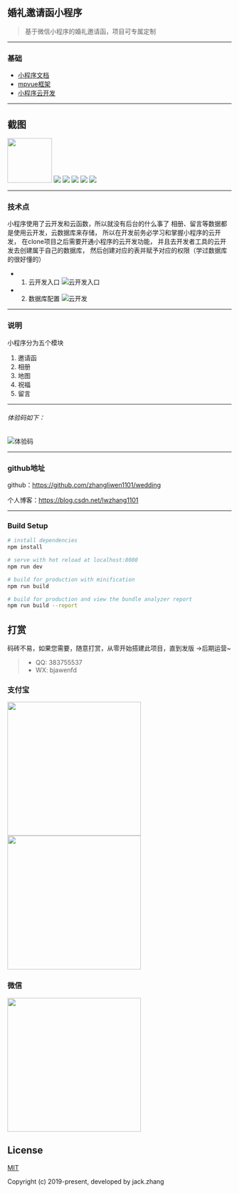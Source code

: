 

## 婚礼邀请函小程序
> 基于微信小程序的婚礼邀请函，项目可专属定制
---
### 基础
*  [小程序文档](https://developers.weixin.qq.com/miniprogram/dev)
*  [mpvue框架](http://mpvue.com)
*  [小程序云开发](https://developers.weixin.qq.com/miniprogram/dev/wxcloud/basis/getting-started.html)
---
## 截图
<div >
    <img src='https://raw.githubusercontent.com/zhangliwen1101/Images/master/img/marry/01.jpg' style='max-width:100px!important;width:100px!important;'>
    <img src='https://raw.githubusercontent.com/zhangliwen1101/Images/master/img/marry/03.jpg' style='style='max-width:100px!important;width:100px!important;'>
    <img src='https://raw.githubusercontent.com/zhangliwen1101/Images/master/img/marry/04.jpg' style='style='max-width:100px!important;width:100px!important;'>
    <img src='https://raw.githubusercontent.com/zhangliwen1101/Images/master/img/marry/05.jpg' style='style='max-width:100px!important;width:100px!important;'>
    <img src='https://raw.githubusercontent.com/zhangliwen1101/Images/master/img/marry/06.jpg' style='style='max-width:100px!important;width:100px!important;'>
  <img src='https://raw.githubusercontent.com/zhangliwen1101/Images/master/img/marry/07.jpg' style='style='max-width:100px!important;width:100px!important;'>
</div>

---

### 技术点

小程序使用了云开发和云函数，所以就没有后台的什么事了
相册、留言等数据都是使用云开发，云数据库来存储，
所以在开发前务必学习和掌握小程序的云开发，
在clone项目之后需要开通小程序的云开发功能，
并且去开发者工具的云开发去创建属于自己的数据库，
然后创建对应的表并赋予对应的权限（学过数据库的很好懂的）

* 1. 云开发入口
![云开发入口](https://666f-forguo-0979a1-1251886253.tcb.qcloud.la/static/imgs/enter.png)

* 2. 数据库配置
![云开发](https://666f-forguo-0979a1-1251886253.tcb.qcloud.la/static/imgs/cloud.png)

---

### 说明
小程序分为五个模块
1. 邀请函
2. 相册
3. 地图
4. 祝福
5. 留言

---
###### 体验码如下：

![体验码](https://raw.githubusercontent.com/zhangliwen1101/Images/master/img/marry/marry.jpg)

---
###  github地址

github：https://github.com/zhangliwen1101/wedding

个人博客：https://blog.csdn.net/lwzhang1101

---

### Build Setup

```bash
# install dependencies
npm install

# serve with hot reload at localhost:8080
npm run dev

# build for production with minification
npm run build

# build for production and view the bundle analyzer report
npm run build --report
```
## 打赏
码砖不易，如果您需要，随意打赏，从零开始搭建此项目，直到发版 ->后期运营~
> * QQ: 383755537
> * WX: bjawenfd

### 支付宝

<img src="https://raw.githubusercontent.com/zhangliwen1101/Images/master/img/zhifubaoshou.png" width="300" /> <img src="https://raw.githubusercontent.com/zhangliwen1101/Images/master/img/zhifubaohong.png" width="300" />

### 微信

<img src="https://raw.githubusercontent.com/zhangliwen1101/Images/master/img/weixinshou.png" width="300" />

## License

[MIT](http://opensource.org/licenses/MIT)

Copyright (c) 2019-present, developed by jack.zhang
